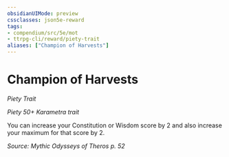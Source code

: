 ```yaml
---
obsidianUIMode: preview
cssclasses: json5e-reward
tags:
- compendium/src/5e/mot
- ttrpg-cli/reward/piety-trait
aliases: ["Champion of Harvests"]
---
```

# Champion of Harvests
*Piety Trait*  

*Piety 50+ Karametra trait*

You can increase your Constitution or Wisdom score by 2 and also increase your maximum for that score by 2.

*Source: Mythic Odysseys of Theros p. 52*